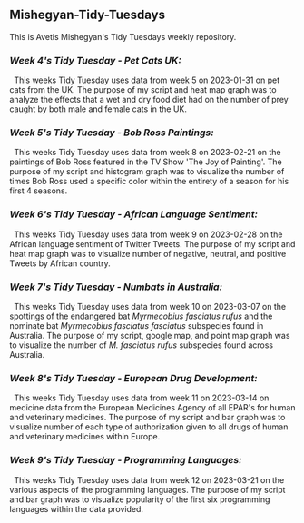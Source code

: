 ## Mishegyan-Tidy-Tuesdays
This is Avetis Mishegyan's Tidy Tuesdays weekly repository.

### _Week 4's Tidy Tuesday - Pet Cats UK:_
&nbsp; This weeks Tidy Tuesday uses data from week 5 on 2023-01-31 on pet cats from the UK. The purpose of my script and heat map graph was to analyze the effects that a wet and dry food diet had on the number of prey caught by both male and female cats in the UK.

### _Week 5's Tidy Tuesday - Bob Ross Paintings:_
&nbsp; This weeks Tidy Tuesday uses data from week 8 on 2023-02-21 on the paintings of Bob Ross featured in the TV Show 'The Joy of Painting'. The purpose of my script and histogram graph was to visualize the number of times Bob Ross used a specific color within the entirety of a season for his first 4 seasons.

### _Week 6's Tidy Tuesday - African Language Sentiment:_
&nbsp; This weeks Tidy Tuesday uses data from week 9 on 2023-02-28 on the African language sentiment of Twitter Tweets. The purpose of my script and heat map graph was to visualize number of negative, neutral, and positive Tweets by African country.

### _Week 7's Tidy Tuesday - Numbats in Australia:_
&nbsp; This weeks Tidy Tuesday uses data from week 10 on 2023-03-07 on the spottings of the endangered bat *Myrmecobius fasciatus rufus* and the nominate bat *Myrmecobius fasciatus fasciatus* subspecies found in Australia. The purpose of my script, google map, and point map graph was to visualize the number of *M. fasciatus rufus* subspecies found across Australia.

### _Week 8's Tidy Tuesday - European Drug Development:_
&nbsp; This weeks Tidy Tuesday uses data from week 11 on 2023-03-14 on medicine data from the European Medicines Agency of all EPAR's for human and veterinary medicines. The purpose of my script and bar graph was to visualize number of each type of authorization given to all drugs of human and veterinary medicines within Europe.

### _Week 9's Tidy Tuesday - Programming Languages:_
&nbsp; This weeks Tidy Tuesday uses data from week 12 on 2023-03-21 on the various aspects of the programming languages. The purpose of my script and bar graph was to visualize popularity of the first six programming languages within the data provided.
